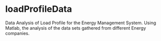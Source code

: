 # loadProfileData
Data Analysis of Load Profile for the Energy Management System.
Using Matlab, the analysis of the data sets gathered from different Energy companies.

